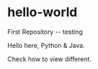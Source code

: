 # hello-world
First Repository -- testing 

Hello here, Python & Java.

Check how to view different.
